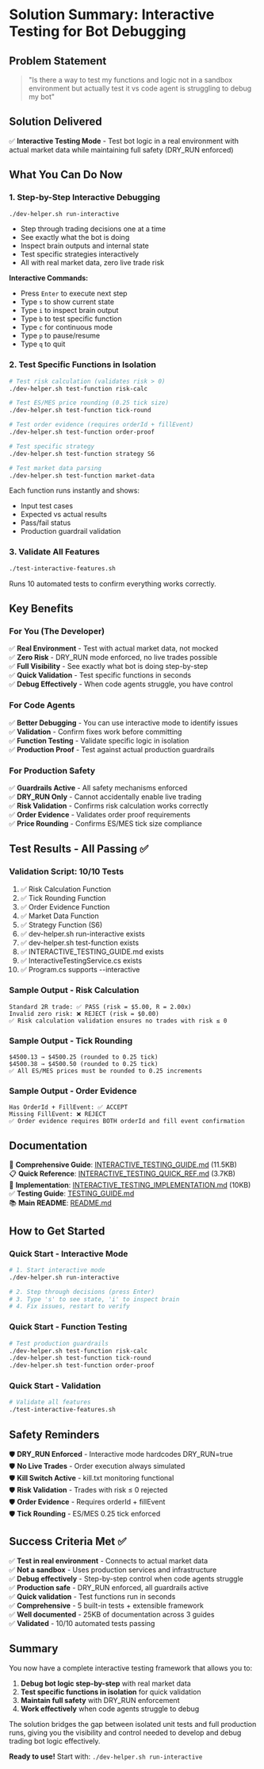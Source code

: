 # Solution Summary: Interactive Testing for Bot Debugging

## Problem Statement

> "Is there a way to test my functions and logic not in a sandbox environment but actually test it vs code agent is struggling to debug my bot"

## Solution Delivered

✅ **Interactive Testing Mode** - Test bot logic in a real environment with actual market data while maintaining full safety (DRY_RUN enforced)

## What You Can Do Now

### 1. Step-by-Step Interactive Debugging

```bash
./dev-helper.sh run-interactive
```

- Step through trading decisions one at a time
- See exactly what the bot is doing
- Inspect brain outputs and internal state
- Test specific strategies interactively
- All with real market data, zero live trade risk

**Interactive Commands:**
- Press `Enter` to execute next step
- Type `s` to show current state
- Type `i` to inspect brain output
- Type `b` to test specific function
- Type `c` for continuous mode
- Type `p` to pause/resume
- Type `q` to quit

### 2. Test Specific Functions in Isolation

```bash
# Test risk calculation (validates risk > 0)
./dev-helper.sh test-function risk-calc

# Test ES/MES price rounding (0.25 tick size)
./dev-helper.sh test-function tick-round

# Test order evidence (requires orderId + fillEvent)
./dev-helper.sh test-function order-proof

# Test specific strategy
./dev-helper.sh test-function strategy S6

# Test market data parsing
./dev-helper.sh test-function market-data
```

Each function runs instantly and shows:
- Input test cases
- Expected vs actual results
- Pass/fail status
- Production guardrail validation

### 3. Validate All Features

```bash
./test-interactive-features.sh
```

Runs 10 automated tests to confirm everything works correctly.

## Key Benefits

### For You (The Developer)

✅ **Real Environment** - Test with actual market data, not mocked  
✅ **Zero Risk** - DRY_RUN mode enforced, no live trades possible  
✅ **Full Visibility** - See exactly what bot is doing step-by-step  
✅ **Quick Validation** - Test specific functions in seconds  
✅ **Debug Effectively** - When code agents struggle, you have control  

### For Code Agents

✅ **Better Debugging** - You can use interactive mode to identify issues  
✅ **Validation** - Confirm fixes work before committing  
✅ **Function Testing** - Validate specific logic in isolation  
✅ **Production Proof** - Test against actual production guardrails  

### For Production Safety

✅ **Guardrails Active** - All safety mechanisms enforced  
✅ **DRY_RUN Only** - Cannot accidentally enable live trading  
✅ **Risk Validation** - Confirms risk calculation works correctly  
✅ **Order Evidence** - Validates order proof requirements  
✅ **Price Rounding** - Confirms ES/MES tick size compliance  

## Test Results - All Passing ✅

### Validation Script: 10/10 Tests

1. ✅ Risk Calculation Function
2. ✅ Tick Rounding Function
3. ✅ Order Evidence Function
4. ✅ Market Data Function
5. ✅ Strategy Function (S6)
6. ✅ dev-helper.sh run-interactive exists
7. ✅ dev-helper.sh test-function exists
8. ✅ INTERACTIVE_TESTING_GUIDE.md exists
9. ✅ InteractiveTestingService.cs exists
10. ✅ Program.cs supports --interactive

### Sample Output - Risk Calculation

```
Standard 2R trade: ✅ PASS (risk = $5.00, R = 2.00x)
Invalid zero risk: ❌ REJECT (risk = $0.00)
✅ Risk calculation validation ensures no trades with risk ≤ 0
```

### Sample Output - Tick Rounding

```
$4500.13 → $4500.25 (rounded to 0.25 tick)
$4500.38 → $4500.50 (rounded to 0.25 tick)
✅ All ES/MES prices must be rounded to 0.25 increments
```

### Sample Output - Order Evidence

```
Has OrderId + FillEvent: ✅ ACCEPT
Missing FillEvent: ❌ REJECT
✅ Order evidence requires BOTH orderId and fill event confirmation
```

## Documentation

📖 **Comprehensive Guide**: [INTERACTIVE_TESTING_GUIDE.md](INTERACTIVE_TESTING_GUIDE.md) (11.5KB)  
📋 **Quick Reference**: [INTERACTIVE_TESTING_QUICK_REF.md](INTERACTIVE_TESTING_QUICK_REF.md) (3.7KB)  
🔧 **Implementation**: [INTERACTIVE_TESTING_IMPLEMENTATION.md](INTERACTIVE_TESTING_IMPLEMENTATION.md) (10KB)  
✅ **Testing Guide**: [TESTING_GUIDE.md](TESTING_GUIDE.md)  
📚 **Main README**: [README.md](README.md)  

## How to Get Started

### Quick Start - Interactive Mode

```bash
# 1. Start interactive mode
./dev-helper.sh run-interactive

# 2. Step through decisions (press Enter)
# 3. Type 's' to see state, 'i' to inspect brain
# 4. Fix issues, restart to verify
```

### Quick Start - Function Testing

```bash
# Test production guardrails
./dev-helper.sh test-function risk-calc
./dev-helper.sh test-function tick-round
./dev-helper.sh test-function order-proof
```

### Quick Start - Validation

```bash
# Validate all features
./test-interactive-features.sh
```

## Safety Reminders

🛡️ **DRY_RUN Enforced** - Interactive mode hardcodes DRY_RUN=true  
🛡️ **No Live Trades** - Order execution always simulated  
🛡️ **Kill Switch Active** - kill.txt monitoring functional  
🛡️ **Risk Validation** - Trades with risk ≤ 0 rejected  
🛡️ **Order Evidence** - Requires orderId + fillEvent  
🛡️ **Tick Rounding** - ES/MES 0.25 tick enforced  

## Success Criteria Met ✅

✅ **Test in real environment** - Connects to actual market data  
✅ **Not a sandbox** - Uses production services and infrastructure  
✅ **Debug effectively** - Step-by-step control when code agents struggle  
✅ **Production safe** - DRY_RUN enforced, all guardrails active  
✅ **Quick validation** - Test functions run in seconds  
✅ **Comprehensive** - 5 built-in tests + extensible framework  
✅ **Well documented** - 25KB of documentation across 3 guides  
✅ **Validated** - 10/10 automated tests passing  

## Summary

You now have a complete interactive testing framework that allows you to:

1. **Debug bot logic step-by-step** with real market data
2. **Test specific functions in isolation** for quick validation  
3. **Maintain full safety** with DRY_RUN enforcement
4. **Work effectively** when code agents struggle to debug

The solution bridges the gap between isolated unit tests and full production runs, giving you the visibility and control needed to develop and debug trading bot logic effectively.

**Ready to use!** Start with: `./dev-helper.sh run-interactive`
